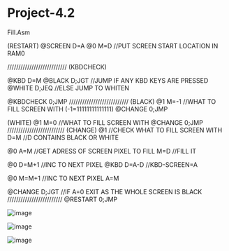 # Project-4.2
Fill.Asm

(RESTART)
@SCREEN
D=A
@0
M=D	//PUT SCREEN START LOCATION IN RAM0

///////////////////////////
(KBDCHECK)

@KBD
D=M
@BLACK
D;JGT	//JUMP IF ANY KBD KEYS ARE PRESSED
@WHITE
D;JEQ	//ELSE JUMP TO WHITEN

@KBDCHECK
0;JMP
///////////////////////////
(BLACK)
@1
M=-1	//WHAT TO FILL SCREEN WITH (-1=11111111111111)
@CHANGE
0;JMP

(WHITE)
@1
M=0	//WHAT TO FILL SCREEN WITH
@CHANGE
0;JMP
//////////////////////////
(CHANGE)
@1	//CHECK WHAT TO FILL SCREEN WITH
D=M	//D CONTAINS BLACK OR WHITE

@0
A=M	//GET ADRESS OF SCREEN PIXEL TO FILL
M=D	//FILL IT

@0
D=M+1	//INC TO NEXT PIXEL
@KBD
D=A-D	//KBD-SCREEN=A

@0
M=M+1	//INC TO NEXT PIXEL
A=M

@CHANGE
D;JGT	//IF A=0 EXIT AS THE WHOLE SCREEN IS BLACK
/////////////////////////
@RESTART
0;JMP


![image](https://github.com/user-attachments/assets/6027f777-421d-48f7-b740-dfd721ddac85)


![image](https://github.com/user-attachments/assets/af73b740-3370-4cf3-a917-2ea2c5c0ff93)


![image](https://github.com/user-attachments/assets/b6e5bf76-5d60-4e6b-a49b-de8b8059fa6c)


